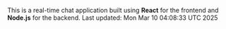 This is a real-time chat application built using **React** for the frontend and **Node.js** for the backend.
Last updated: Mon Mar 10 04:08:33 UTC 2025
